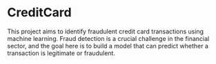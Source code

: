 # CreditCard
This project aims to identify fraudulent credit card transactions using machine learning. Fraud detection is a crucial challenge in the financial sector, and the goal here is to build a model that can predict whether a transaction is legitimate or fraudulent.
